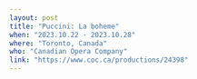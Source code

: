 ```yaml
---
layout: post
title: "Puccini: La boheme"
when: "2023.10.22 - 2023.10.28"
where: "Toronto, Canada"
who: "Canadian Opera Company"
link: "https://www.coc.ca/productions/24398"
---
```

